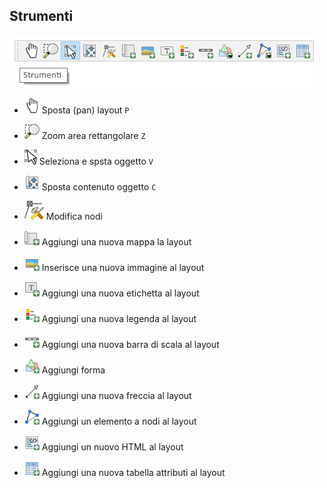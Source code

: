 ## Strumenti

![strumenti](img/barre_strumenti/strumenti1.png)

* ![alt](img/icon/mActionPan.png) Sposta (pan) layout `P`

* ![alt](img/icon/mActionZoomToArea.png) Zoom area rettangolare `Z`

* ![alt](img/icon/mActionSelect.png) Seleziona e spsta oggetto `V`

* ![alt](img/icon/mActionMoveItemContent.png) Sposta contenuto oggetto `C`

* ![alt](img/icon/mActionNodeTool.png) Modifica nodi

* ![alt](img/icon/mActionAddMap.png) Aggiungi una nuova mappa la layout

* ![alt](img/icon/mActionAddImage.png) Inserisce una nuova immagine al layout

* ![alt](img/icon/mActionLabel.png) Aggiungi una nuova etichetta al layout

* ![alt](img/icon/mActionAddLegend.png) Aggiungi una nuova legenda al layout

* ![alt](img/icon/mActionScaleBar.png) Aggiungi una nuova barra di scala al layout

* ![alt](img/icon/mActionAddBasicShape.png) Aggiungi forma

* ![alt](img/icon/mActionAddArrow.png) Aggiungi una nuova freccia al layout

* ![alt](img/icon/mActionAddNodesShape.png) Aggiungi un elemento a nodi al layout

* ![alt](img/icon/mActionAddHtml.png) Aggiungi un nuovo HTML al layout

* ![alt](img/icon/mActionAddTable.png) Aggiungi una nuova tabella attributi al layout

